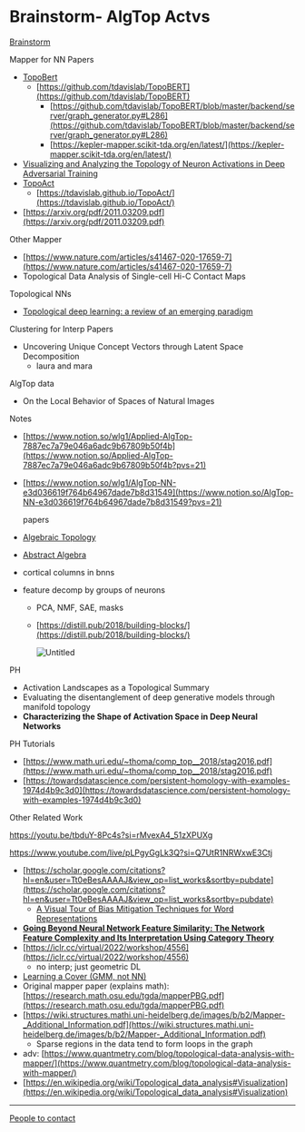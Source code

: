 # Brainstorm- AlgTop Actvs

[Brainstorm](Brainstorm-%20AlgTop%20Actvs%20f2894d4bd51247a88c0de5251754dc31/Brainstorm%2053e87325d0ab4c3ebc13c54c4682695b.md)

Mapper for NN Papers

- [TopoBert](https://hodad.bioen.utah.edu/~beiwang/publications/TopoBERT_BeiWang_2023.pdf)
    - [https://github.com/tdavislab/TopoBERT](https://github.com/tdavislab/TopoBERT)
        - [https://github.com/tdavislab/TopoBERT/blob/master/backend/server/graph_generator.py#L286](https://github.com/tdavislab/TopoBERT/blob/master/backend/server/graph_generator.py#L286)
        - [https://kepler-mapper.scikit-tda.org/en/latest/](https://kepler-mapper.scikit-tda.org/en/latest/)
- [Visualizing and Analyzing the Topology of Neuron Activations in Deep Adversarial Training](https://openreview.net/pdf?id=Q692Q3dPMe)
- [TopoAct](https://www.sci.utah.edu/~beiwang/publications/TopoAct_BeiWang_2021.pdf)
    - [https://tdavislab.github.io/TopoAct/](https://tdavislab.github.io/TopoAct/)
- [https://arxiv.org/pdf/2011.03209.pdf](https://arxiv.org/pdf/2011.03209.pdf)

Other Mapper

- [https://www.nature.com/articles/s41467-020-17659-7](https://www.nature.com/articles/s41467-020-17659-7)
- Topological Data Analysis of Single-cell Hi-C Contact Maps

Topological NNs

- [Topological deep learning: a review of an emerging paradigm](https://link.springer.com/article/10.1007/s10462-024-10710-9)

Clustering for Interp Papers

- Uncovering Unique Concept Vectors through Latent Space Decomposition
    - laura and mara

AlgTop data

- On the Local Behavior of Spaces of Natural Images

Notes

- [https://www.notion.so/wlg1/Applied-AlgTop-7887ec7a79e046a6adc9b67809b50f4b](https://www.notion.so/Applied-AlgTop-7887ec7a79e046a6adc9b67809b50f4b?pvs=21)
- [https://www.notion.so/wlg1/AlgTop-NN-e3d036619f764b64967dade7b8d31549](https://www.notion.so/AlgTop-NN-e3d036619f764b64967dade7b8d31549?pvs=21)
    
    papers
    
- [Algebraic Topology](https://www.notion.so/Algebraic-Topology-fb8c945c889f4167ac704d21621b6968?pvs=21)
- [Abstract Algebra](https://www.notion.so/Abstract-Algebra-39c3d0abf60b425e9e5e69e7bfc93908?pvs=21)
- cortical columns in bnns
- feature decomp by groups of neurons
    - PCA, NMF, SAE, masks
    - [https://distill.pub/2018/building-blocks/](https://distill.pub/2018/building-blocks/)
        
        ![Untitled](Brainstorm-%20AlgTop%20Actvs%20f2894d4bd51247a88c0de5251754dc31/Untitled.png)
        

PH

- Activation Landscapes as a Topological Summary
- Evaluating the disentanglement of deep generative models through manifold topology
- **Characterizing the Shape of Activation Space in Deep Neural Networks**

PH Tutorials

- [https://www.math.uri.edu/~thoma/comp_top__2018/stag2016.pdf](https://www.math.uri.edu/~thoma/comp_top__2018/stag2016.pdf)
- [https://towardsdatascience.com/persistent-homology-with-examples-1974d4b9c3d0](https://towardsdatascience.com/persistent-homology-with-examples-1974d4b9c3d0)

Other Related Work

https://youtu.be/tbduY-8Pc4s?si=rMvexA4_51zXPUXg

https://www.youtube.com/live/pLPgyGgLk3Q?si=Q7UtR1NRWxwE3Ctj

- [https://scholar.google.com/citations?hl=en&user=Tt0eBesAAAAJ&view_op=list_works&sortby=pubdate](https://scholar.google.com/citations?hl=en&user=Tt0eBesAAAAJ&view_op=list_works&sortby=pubdate)
    - [A Visual Tour of Bias Mitigation Techniques for Word Representations](https://www.sci.utah.edu/~beiwang/publications/KDD_VERB_BeiWang_2021.pdf)
- [**Going Beyond Neural Network Feature Similarity: The Network Feature Complexity and Its Interpretation Using Category Theory**](https://openreview.net/forum?id=4bSQ3lsfEV)
- [https://iclr.cc/virtual/2022/workshop/4556](https://iclr.cc/virtual/2022/workshop/4556)
    - no interp; just geometric DL
- [Learning a Cover (GMM, not NN)](https://arxiv.org/pdf/2309.06634.pdf)
- Original mapper paper (explains math): [https://research.math.osu.edu/tgda/mapperPBG.pdf](https://research.math.osu.edu/tgda/mapperPBG.pdf)
- [https://wiki.structures.mathi.uni-heidelberg.de/images/b/b2/Mapper-_Additional_Information.pdf](https://wiki.structures.mathi.uni-heidelberg.de/images/b/b2/Mapper-_Additional_Information.pdf)
    - Sparse regions in the data tend to form loops in the graph
- adv: [https://www.quantmetry.com/blog/topological-data-analysis-with-mapper/](https://www.quantmetry.com/blog/topological-data-analysis-with-mapper/)
- [https://en.wikipedia.org/wiki/Topological_data_analysis#Visualization](https://en.wikipedia.org/wiki/Topological_data_analysis#Visualization)

---

[People to contact](Brainstorm-%20AlgTop%20Actvs%20f2894d4bd51247a88c0de5251754dc31/People%20to%20contact%202aa5fb7cbe2a4b999c0b7c7c92680ede.md)